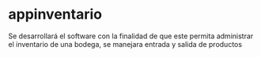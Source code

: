 # appinventario
Se desarrollará el software con la finalidad de que este permita administrar el inventario de una bodega, se manejara entrada y salida de productos
